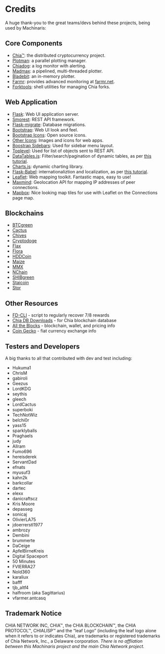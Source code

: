 
# Credits

A huge thank-you to the great teams/devs behind these projects, being used by Machinaris:

## Core Components
* [Chia™](https://www.chia.net/): the distributed cryptocurrency project.
* [Plotman](https://github.com/ericaltendorf/plotman): a parallel plotting manager.
* [Chiadog](https://github.com/martomi/chiadog): a log monitor with alerting.
* [Madmax](https://github.com/madMAx43v3r/chia-plotter): a pipelined, multi-threaded plotter.
* [Bladebit](https://github.com/harold-b/bladebit): an in-memory plotter.
* [Farmr](https://github.com/gilnobrega/farmr): provides advanced monitoring at [farmr.net](https://farmr.net).
* [Forktools](https://github.com/Qwinn1/forktools): shell utilities for managing Chia forks.

## Web Application
* [Flask](https://flask.palletsprojects.com/en/2.0.x/): Web UI application server.
* [Smorest](https://flask-smorest.readthedocs.io/en/latest/index.html): REST API framework.
* [Flask-migrate](https://flask-migrate.readthedocs.io/en/latest/): Database migrations.
* [Bootstrap](https://getbootstrap.com/): Web UI look and feel.
* [Bootstrap Icons](https://icons.getbootstrap.com/): Open source icons.
* [Other Icons](https://www.shareicon.net): Images and icons for web apps.
* [Boostrap Sidebars](https://dev.to/codeply/bootstrap-5-sidebar-examples-38pb): Used for sidebar menu layout.
* [Toplevel](https://github.com/and-semakin/marshmallow-toplevel): Used for list of objects sent to REST API.
* [DataTables.js](https://datatables.net/): Filter/search/pagination of dynamic tables, as per [this tutorial](https://blog.miguelgrinberg.com/post/beautiful-interactive-tables-for-your-flask-templates).
* [Charts.js](https://www.chartjs.org/): dynamic charting library.
* [Flask-Babel](https://pythonhosted.org/Flask-BabelEx/): internationaliztion and localization, as per [this tutorial](https://blog.miguelgrinberg.com/post/the-flask-mega-tutorial-part-xiii-i18n-and-l10n).
* [Leaflet](https://leafletjs.com/): Web mapping toolkit.  Fantastic maps, easy to use!
* [Maxmind](https://maxmind.com/): Geolocation API for mapping IP addresses of peer connections.
* [Mapbox](https://mapbox.com): Nice looking map tiles for use with Leaflet on the Connections page map.

## Blockchains
* [BTCgreen](https://github.com/BTCgreen-Network/btcgreen-blockchain)
* [Cactus](https://github.com/Cactus-Network/cactus-blockchain)
* [Chives](https://github.com/HiveProject2021/chives-blockchain)
* [Cryptodoge](https://github.com/CryptoDoge-Network/cryptodoge)
* [Flax](https://github.com/Flax-Network/flax-blockchain)
* [Flora](https://github.com/Flora-Network/flora-blockchain)
* [HDDCoin](https://github.com/HDDcoin-Network/hddcoin-blockchain)
* [Maize](https://github.com/Maize-Network/maize-blockchain)
* [MMX](https://github.com/madMAx43v3r/mmx-node)
* [NChain](https://gitee.com/ext9/ext9-blockchain)
* [SHIBgreen](https://github.com/BTCgreen-Network/shibgreen-blockchain)
* [Staicoin](https://github.com/STATION-I/staicoin-blockchain)
* [Stor](https://github.com/Stor-Network/stor-blockchain)

## Other Resources
* [FD-CLI](https://github.com/Flora-Network/flora-dev-cli) - script to regularly recover 7/8 rewards 
* [Chia DB Downloads](https://www.chia-database.com/) - for Chia blockchain database
* [All the Blocks](https://alltheblocks.net/) - blockchain, wallet, and pricing info
* [Coin Gecko](https://coingecko.com/) - fiat currency exchange info

## Testers and Developers

A big thanks to all that contributed with dev and test including:
* Hukuma1
* ChrisM
* gabiroli
* Geezus
* LordKDG
* seythis
* gleech
* LordCactus
* superboki
* TechNotWiz
* belchi0r
* yass15
* sparklyballs
* Praghaels
* judy
* Allram
* Fumo696
* hereisderek
* ServantDad
* efnats
* myusuf3
* kahn2k
* barkcollar
* dartec
* elexx
* danicraftscz
* Kris Moore
* depasseg
* sonicaj
* OlivierLA75
* jdoerrerstl1977
* ambrozy
* Dembini
* brummerte
* DaCeige
* ApfelBirneKreis
* Digital Spaceport
* 50 Minutes
* FVIERRA27
* Nold360
* karaliux
* bafff
* tjb_altf4
* halfroom (aka Sagittarius)
* vfarmer.antcasq

## Trademark Notice
CHIA NETWORK INC, CHIA™, the CHIA BLOCKCHAIN™, the CHIA PROTOCOL™, CHIALISP™ and the “leaf Logo” (including the leaf logo alone when it refers to or indicates Chia), are trademarks or registered trademarks of Chia Network, Inc., a Delaware corporation.  *There is no affliation between this Machinaris project and the main Chia Network project.*